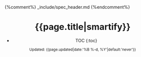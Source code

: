 {%comment%} _include/spec_header.md {%endcomment%}

<!-- begin spec header -->
<header markdown="1">

  <h1 id="start">{{page.title|smartify}}</h1>

  * TOC
  {:toc}

  <div class="right"><small>Updated: <time datetime="{{page.updated|date:'%F'}}">{{page.updated|date:'%B %-d, %Y'|default:'never'}}</time></small></div>

</header>
<!-- end spec header -->
